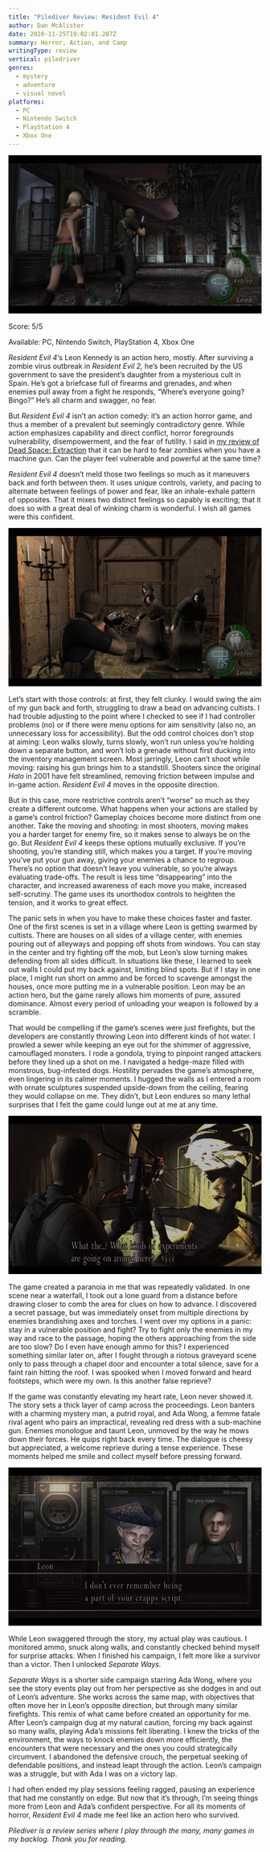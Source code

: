 ```yaml
---
title: "Pilediver Review: Resident Evil 4"
author: Dan McAlister
date: 2020-11-25T19:02:01.207Z
summary: Horror, Action, and Camp
writingType: review
vertical: piledriver
genres:
  - mystery
  - adventure
  - visual novel
platforms: 
  - PC
  - Nintendo Switch
  - PlayStation 4
  - Xbox One
---
```



![Leon and Ashley running down a hallway.](/static/img/5ca3319a-e469-41a6-9c59-59f8b2c9fc7a.jpeg)

Score: 5/5

Available: PC, Nintendo Switch, PlayStation 4, Xbox One

*Resident Evil 4*‘s Leon Kennedy is an action hero, mostly. After surviving a zombie virus outbreak in *Resident Evil 2,* he’s been recruited by the US government to save the president’s daughter from a mysterious cult in Spain. He’s got a briefcase full of firearms and grenades, and when enemies pull away from a fight he responds, “Where’s everyone going? Bingo?” He’s all charm and swagger, no fear.

But *Resident Evil 4* isn’t an action comedy: it’s an action horror game, and thus a member of a prevalent but seemingly contradictory genre. While action emphasizes capability and direct conflict, horror foregrounds vulnerability, disempowerment, and the fear of futility. I said in [my review of Dead Space: Extraction](https://playthistonight.com/posts/pilediver-review:-dead-space-extraction/) that it can be hard to fear zombies when you have a machine gun. Can the player feel vulnerable and powerful at the same time? 

*Resident Evil 4* doesn’t meld those two feelings so much as it maneuvers back and forth between them. It uses unique controls, variety, and pacing to alternate between feelings of power and fear, like an inhale-exhale pattern of opposites. That it mixes two distinct feelings so capably is exciting; that it does so with a great deal of winking charm is wonderful. I wish all games were this confident. 

![Leon pointing a shotgun at aggressive cultists.](/static/img/c7447cf0-7ea7-4511-8d19-dac656468c6a.jpeg)

Let’s start with those controls: at first, they felt clunky. I would swing the aim of my gun back and forth, struggling to draw a bead on advancing cultists. I had trouble adjusting to the point where I checked to see if I had controller problems (no) or if there were menu options for aim sensitivity (also no, an unnecessary loss for accessibility). But the odd control choices don’t stop at aiming:  Leon walks slowly, turns slowly, won’t run unless you’re holding down a separate button, and won’t lob a grenade without first ducking into the inventory management screen. Most jarringly, Leon can’t shoot while moving: raising his gun brings him to a standstill. Shooters since the original *Halo* in 2001 have felt streamlined, removing friction between impulse and in-game action. *Resident Evil 4* moves in the opposite direction. 

But in this case, more restrictive controls aren’t “worse” so much as they create a different outcome. What happens when your actions are stalled by a game’s control friction? Gameplay choices become more distinct from one another. Take the moving and shooting: in most shooters, moving makes you a harder target for enemy fire, so it makes sense to always be on the go. But *Resident Evil 4* keeps these options mutually exclusive. If you’re shooting, you’re standing still, which makes you a target. If you’re moving you’ve put your gun away, giving your enemies a chance to regroup. There’s no option that doesn’t leave you vulnerable, so you’re always evaluating trade-offs. The result is less time “disappearing” into the character, and increased awareness of each move you make, increased self-scrutiny. The game uses its unorthodox controls to heighten the tension, and it works to great effect.

The panic sets in when you have to make these choices faster and faster. One of the first scenes is set in a village where Leon is getting swarmed by cultists. There are houses on all sides of a village center, with enemies pouring out of alleyways and popping off shots from windows. You can stay in the center and try fighting off the mob, but Leon’s slow turning makes defending from all sides difficult. In situations like these, I learned to seek out walls I could put my back against, limiting blind spots. But if I stay in one place, I might run short on ammo and be forced to scavenge amongst the houses, once more putting me in a vulnerable position. Leon may be an action hero, but the game rarely allows him moments of pure, assured dominance. Almost every period of unloading your weapon is followed by a scramble. 

That would be compelling if the game’s scenes were just firefights, but the developers are constantly throwing Leon into different kinds of hot water. I prowled a sewer while keeping an eye out for the shimmer of aggressive, camouflaged monsters. I rode a gondola, trying to pinpoint ranged attackers before they lined up a shot on me. I navigated a hedge-maze filled with monstrous, bug-infested dogs. Hostility pervades the game’s atmosphere, even lingering in its calmer moments. I hugged the walls as I entered a room with ornate sculptures suspended upside-down from the ceiling, fearing they would collapse on me. They didn’t, but Leon endures so many lethal surprises that I felt the game could lunge out at me at any time.

![Leon finds a human experiment, says “What the...? What kinds of experiments are going on around here?”](/static/img/4fe0ea43-83b7-49c8-a4de-77218cf225cc.jpeg)

The game created a paranoia in me that was repeatedly validated. In one scene near a waterfall, I took out a lone guard from a distance before drawing closer to comb the area for clues on how to advance. I discovered a secret passage, but was immediately onset from multiple directions by enemies brandishing axes and torches. I went over my options in a panic: stay in a vulnerable position and fight? Try to fight only the enemies in my way and race to the passage, hoping the others approaching from the side are too slow? Do I even have enough ammo for this? I experienced something similar later on, after I fought through a riotous graveyard scene only to pass through a chapel door and encounter a total silence, save for a faint rain hitting the roof. I was spooked when I moved forward and heard footsteps, which were my own. Is this another false reprieve?

If the game was constantly elevating my heart rate, Leon never showed it. The story sets a thick layer of camp across the proceedings. Leon banters with a charming mystery man, a putrid royal, and Ada Wong, a femme fatale rival agent who pairs an impractical, revealing red dress with a sub-machine gun. Enemies monologue and taunt Leon, unmoved by the way he mows down their forces. He quips right back every time. The dialogue is cheesy but appreciated, a welcome reprieve during a tense experience. These moments helped me smile and collect myself before pressing forward. 

![Leon tells an enemy “I don’t ever remember being a part of your crappy script!”](/static/img/49c681cb-a875-4126-9cac-1540e306b65f.jpeg)

While Leon swaggered through the story, my actual play was cautious. I monitored ammo, snuck along walls, and constantly checked behind myself for surprise attacks. When I finished his campaign, I felt more like a survivor than a victor. Then I unlocked *Separate Ways.*

*Separate Ways* is a shorter side campaign starring Ada Wong, where you see the story events play out from her perspective as she dodges in and out of Leon’s adventure. She works across the same map, with objectives that often move her in Leon’s opposite direction, but through many similar firefights. This remix of what came before created an opportunity for me. After Leon’s campaign dug at my natural caution, forcing my back against so many walls, playing Ada’s missions felt liberating. I knew the tricks of the environment, the ways to knock enemies down more efficiently, the encounters that were necessary and the ones you could strategically circumvent. I abandoned the defensive crouch, the perpetual seeking of defendable positions, and instead leapt through the action. Leon’s campaign was a struggle, but with Ada I was on a victory lap. 

I had often ended my play sessions feeling ragged, pausing an experience that had me constantly on edge. But now that it’s through, I’m seeing things more from Leon and Ada’s confident perspective. For all its moments of horror, *Resident Evil 4* made me feel like an action hero who survived.

*Pilediver is a review series where I play through the many, many games in my backlog. Thank you for reading.*

